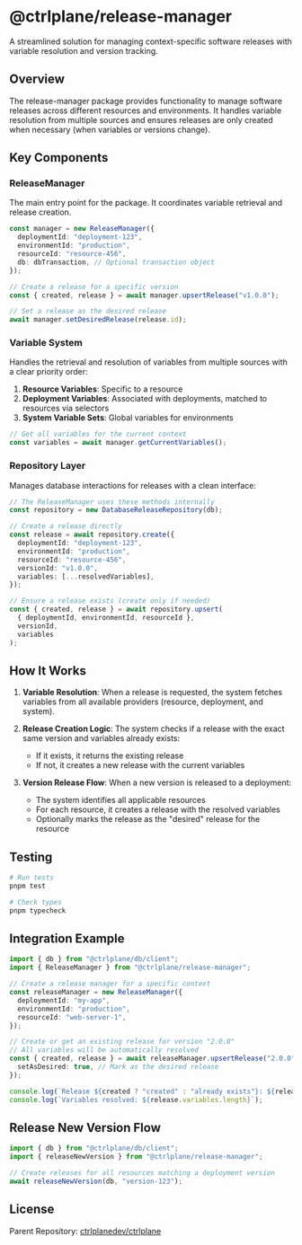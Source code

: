 # @ctrlplane/release-manager

A streamlined solution for managing context-specific software releases with
variable resolution and version tracking.

## Overview

The release-manager package provides functionality to manage software releases
across different resources and environments. It handles variable resolution from
multiple sources and ensures releases are only created when necessary (when
variables or versions change).

## Key Components

### ReleaseManager

The main entry point for the package. It coordinates variable retrieval and
release creation.

```typescript
const manager = new ReleaseManager({
  deploymentId: "deployment-123",
  environmentId: "production",
  resourceId: "resource-456",
  db: dbTransaction, // Optional transaction object
});

// Create a release for a specific version
const { created, release } = await manager.upsertRelease("v1.0.0");

// Set a release as the desired release
await manager.setDesiredRelease(release.id);
```

### Variable System

Handles the retrieval and resolution of variables from multiple sources with a
clear priority order:

1. **Resource Variables**: Specific to a resource
2. **Deployment Variables**: Associated with deployments, matched to resources
   via selectors
3. **System Variable Sets**: Global variables for environments

```typescript
// Get all variables for the current context
const variables = await manager.getCurrentVariables();
```

### Repository Layer

Manages database interactions for releases with a clean interface:

```typescript
// The ReleaseManager uses these methods internally
const repository = new DatabaseReleaseRepository(db);

// Create a release directly
const release = await repository.create({
  deploymentId: "deployment-123",
  environmentId: "production",
  resourceId: "resource-456",
  versionId: "v1.0.0",
  variables: [...resolvedVariables],
});

// Ensure a release exists (create only if needed)
const { created, release } = await repository.upsert(
  { deploymentId, environmentId, resourceId },
  versionId,
  variables
);
```

## How It Works

1. **Variable Resolution**: When a release is requested, the system fetches
   variables from all available providers (resource, deployment, and system).

2. **Release Creation Logic**: The system checks if a release with the exact
   same version and variables already exists:

   - If it exists, it returns the existing release
   - If not, it creates a new release with the current variables

3. **Version Release Flow**: When a new version is released to a deployment:
   - The system identifies all applicable resources
   - For each resource, it creates a release with the resolved variables
   - Optionally marks the release as the "desired" release for the resource

## Testing

```bash
# Run tests
pnpm test

# Check types
pnpm typecheck
```

## Integration Example

```typescript
import { db } from "@ctrlplane/db/client";
import { ReleaseManager } from "@ctrlplane/release-manager";

// Create a release manager for a specific context
const releaseManager = new ReleaseManager({
  deploymentId: "my-app",
  environmentId: "production",
  resourceId: "web-server-1",
});

// Create or get an existing release for version "2.0.0"
// All variables will be automatically resolved
const { created, release } = await releaseManager.upsertRelease("2.0.0", {
  setAsDesired: true, // Mark as the desired release
});

console.log(`Release ${created ? "created" : "already exists"}: ${release.id}`);
console.log(`Variables resolved: ${release.variables.length}`);
```

## Release New Version Flow

```typescript
import { db } from "@ctrlplane/db/client";
import { releaseNewVersion } from "@ctrlplane/release-manager";

// Create releases for all resources matching a deployment version
await releaseNewVersion(db, "version-123");
```

## License

Parent Repository: [ctrlplanedev/ctrlplane](https://github.com/ctrlplane/ctrlplane)
